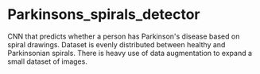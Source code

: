 # Parkinsons_spirals_detector
CNN that predicts whether a person has Parkinson's disease based on spiral drawings. Dataset is evenly distributed between healthy and Parkinsonian spirals. 
There is heavy use of data augmentation to expand a small dataset of images.
